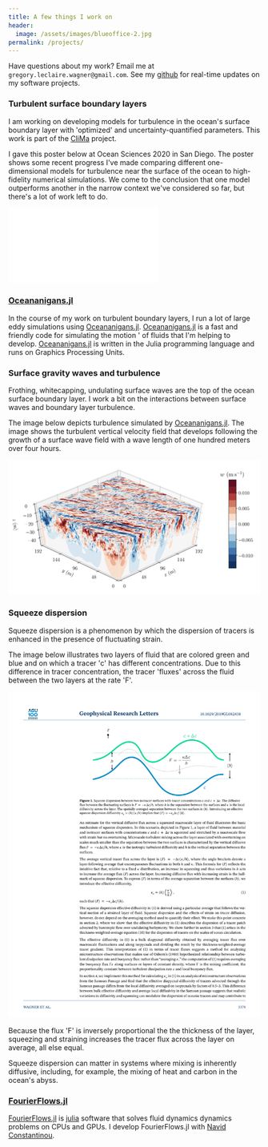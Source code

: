 ```yaml
---
title: A few things I work on
header:
  image: /assets/images/blueoffice-2.jpg
permalink: /projects/
---
```


Have questions about my work? Email me at
`gregory.leclaire.wagner@gmail.com`. 
See my [github] for real-time updates on my software projects.

### Turbulent surface boundary layers

I am working on developing models for turbulence in the ocean's
surface boundary layer with 'optimized' and uncertainty-quantified
parameters. 
This work is part of the [CliMa] project.

I gave this poster below at Ocean Sciences 2020 in San Diego.
The poster shows some recent progress I've made comparing different
one-dimensional models for turbulence near the surface of the ocean to 
high-fidelity numerical simulations. We come to the conclusion that
one model outperforms another in the narrow context we've considered so
far, but there's a lot of work left to do.

![OSM20](/assets/figures/ocean_sciences_2020_poster.pdf)

### [Oceananigans.jl]

In the course of my work on turbulent boundary layers, I run a lot
of large eddy simulations using [Oceananigans.jl]. 
[Oceananigans.jl] is a fast and friendly code for simulating the motion '
of fluids that I'm helping to develop.
[Oceananigans.jl] is written in the Julia programming 
language and runs on Graphics Processing Units.

### Surface gravity waves and turbulence

Frothing, whitecapping, undulating surface waves are the top of the
ocean surface boundary layer. I work a bit on the interactions between
surface waves and boundary layer turbulence.

The image below depicts turbulence simulated by
[Oceananigans.jl]. The image shows the turbulent vertical velocity field
that develops following the growth of a surface wave field with 
a wave length of one hundred meters over four hours.

![Forced growth](/assets/figures/forced_growth.png)

### Squeeze dispersion

Squeeze dispersion is a phenomenon by which the dispersion of tracers
is enhanced in the presence of fluctuating strain. 

The image below illustrates two layers of fluid that are colored green
and blue and on which a tracer 'c' has different concentrations.
Due to this difference in tracer concentration, the tracer 'fluxes'
across the fluid between the two layers at the rate 'F'.

<img src="/assets/figures/squeezing.pdf" width="700" class="center" alt="squeezing.pdf"/>

Because the flux 'F' is inversely proportional the the thickness of the layer,
squeezing and straining increases the tracer flux across the layer on average,
all else equal.

Squeeze dispersion can matter in systems where mixing is inherently diffusive,
including, for example, the mixing of heat and carbon in the ocean's abyss.

### [FourierFlows.jl] 

[FourierFlows.jl] is [julia] software that solves fluid dynamics
dynamics problems on CPUs and GPUs. I develop FourierFlows.jl
with [Navid Constantinou].

[Subsurface internal waves]: http://www.livescience.com/42459-huge-ocean-internal-waves-explained.html
[quasi-geostrophic eddies]: https://en.wikipedia.org/wiki/Geostrophic_current
[FourierFlows.jl]: https://github.com/FourierFlows/FourierFlows.jl
[Navid Constantinou]: http://www.navidconstantinou.com
[CliMa]: https://clima.caltech.edu
[julia]: https://julialang.org
[Oceananigans.jl]: https://github.com/climate-machine/Oceananigans.jl
[dedalus]: http://dedalus-project.org
[Keaton Burns]: http://keaton-burns.com
[github]: https://github.com/glwagner

